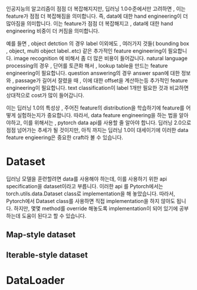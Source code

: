 인공지능의 알고리즘이 점점 더 복잡해지지만, 딥러닝 1.0수준에서만 고려하면 , 이는 feature가 점점 더 복잡해짐을 의미합니다. 즉, data에 대한 hand engineering이 더 많아짐을 의미합니다. 이는 feature가 점점 더 복잡해지고 , data에 대한 hand engineering 비중이 더 커짐을 의미합니다. 

예를 들면 , object detction 의 경우 label 이외에도 , 여러가지 것들( bounding box , object, multi object label..etc) 같은 추가적인 feature engineering이 필요합니다. image recognition 에 비해서 좀 더 많은 비용이 들어갑니다. natural language processing의 경우  , 단어를 토큰화 해서 , lookup table을 만드는 feature engineering이 필요합니다. question answering의 경우 answer span에 대한 정보와 , passage가 길어서 잘렸을 때 , 이에 대한 offset을 계산하는등 추가적인 feature engineering이 필요합니다. text classification이 label 1개만 필요한 것과 비교하면 상대적으로 cost가 많이 들어갑니다. 

이는 딥러닝 1.0의 특성상 , 주어진 feature의 distribution을 학습하기에 feature를 어떻게 실험하는지가 중요합니다. 따라서, data feature engineering을 하는 법을 알아야하고, 이를 위해서는 , pytorch data api를 사용할 줄 알아야 합니다. 딥러닝 2.0으로 점점 넘어가는 추세가 될 것이지만, 아직 까지는 딥러닝 1.0이 대세이기에 이러한 data feature engieering은 중요한 craft라 볼 수 있습니다.



# Dataset 

딥러닝 모델을 훈련할려면 data를 사용해야 하는데, 이를 사용하기 위한 api specification을 dataset이라고 부릅니다. 이러한 api 를 Pytorch에서는 torch.utils.data.Dataset class로 implementation을 해 놓았습니다. 따라서, Pytorch에서 Dataset class를 사용하면 직접 implementation을 하지 않아도 됩니다. 하지만, 몇몇 method를 override 해놓도록 implementation이 되어 있기에 공부하는데 도움이 된다고 할 수 있습니다. 

## Map-style dataset



## Iterable-style dataset





# DataLoader